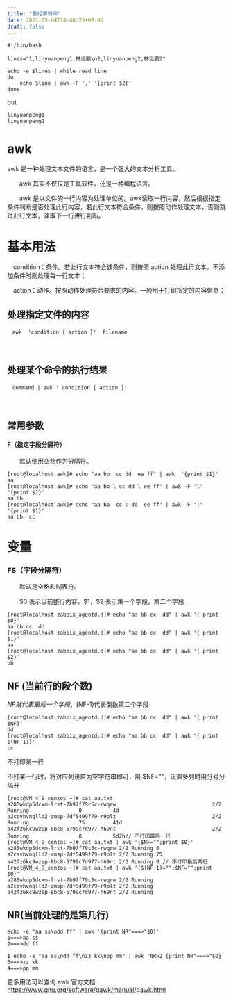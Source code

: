 ```yaml
---
title: "重组字符串"
date: 2021-03-04T14:48:25+08:00
draft: false
---
```




```shell
#!/bin/bash 
 
lines="1,linyuanpeng1,林远鹏\n2,linyuanpeng2,林远鹏2"
 
echo -e $lines | while read line
do
    echo $line | awk -F ',' '{print $2}'
done             
```

out 

```shell
linyuanpeng1
linyuanpeng2
```



# awk 

awk 是一种处理文本文件的语言，是一个强大的文本分析工具。

　　awk 其实不仅仅是工具软件，还是一种编程语言。

　　awk 是以文件的一行内容为处理单位的。awk读取一行内容，然后根据指定条件判断是否处理此行内容，若此行文本符合条件，则按照动作处理文本，否则跳过此行文本，读取下一行进行判断。



# 基本用法

　condition：条件。若此行文本符合该条件，则按照 action 处理此行文本。不添加条件时则处理每一行文本；

　action：动作。按照动作处理符合要求的内容。一般用于打印指定的内容信息；





## 处理指定文件的内容

```
　awk  'condition { action }'  filename
```

　





##  处理某个命令的执行结果

```shell
　command | awk ' condition { action }'
```

　



##  常用参数

####  F（指定字段分隔符）

　　默认使用空格作为分隔符。

```shell
[root@localhost awk]# echo "aa bb  cc dd  ee ff" | awk  '{print $1}'
aa
[root@localhost awk]# echo "aa bb l cc dd l ee ff" | awk -F 'l' '{print $1}'
aa bb 
[root@localhost awk]# echo "aa bb  cc : dd  ee ff" | awk -F ':' '{print $1}'
aa bb  cc 
```



# 变量

### FS（字段分隔符）　

　　默认是空格和制表符。

　　\$0 表示当前整行内容，\$1，\$2 表示第一个字段，第二个字段

```shell
[root@localhost zabbix_agentd.d]# echo "aa bb cc  dd" | awk '{ print $0}'
aa bb cc  dd
[root@localhost zabbix_agentd.d]# echo "aa bb cc  dd" | awk '{ print $1}'
aa
[root@localhost zabbix_agentd.d]# echo "aa bb cc  dd" | awk '{ print $2}'
bb
```



## NF (当前行的段个数)

$NF就代表最后一个字段，$(NF-1)代表倒数第二个字段

```shell
[root@localhost zabbix_agentd.d]# echo "aa bb cc  dd" | awk '{ print $NF}'
dd
[root@localhost zabbix_agentd.d]# echo "aa bb cc  dd" | awk '{ print $(NF-1)}'
cc
```

不打印某一行

不打某一行时，将对应列设置为空字符串即可，用 $NF=""，设置多列时用分号分隔开

```shell
[root@VM_4_9_centos ~]# cat aa.txt 
a285wkdp5dcxm-lrst-7b97f79c5c-rwqrw                               2/2     Running                0          4d
a2csvhvnqlld2-zmsp-7df5499f79-r9plz                               2/2     Running                75         41d
a42fz6kc9wzsp-8bc8-5799c7d977-h69nt                               2/2     Running                0          5d2h// 不打印最后一行
[root@VM_4_9_centos ~]# cat aa.txt | awk '{$NF="";print $0}'
a285wkdp5dcxm-lrst-7b97f79c5c-rwqrw 2/2 Running 0 
a2csvhvnqlld2-zmsp-7df5499f79-r9plz 2/2 Running 75 
a42fz6kc9wzsp-8bc8-5799c7d977-h69nt 2/2 Running 0 // 不打印最后两行
[root@VM_4_9_centos ~]# cat aa.txt | awk '{$(NF-1)="";$NF="";print $0}'
a285wkdp5dcxm-lrst-7b97f79c5c-rwqrw 2/2 Running  
a2csvhvnqlld2-zmsp-7df5499f79-r9plz 2/2 Running  
a42fz6kc9wzsp-8bc8-5799c7d977-h69nt 2/2 Running
```



## NR(当前处理的是第几行)

```shell
echo -e "aa ss\ndd ff" | awk '{print NR"===>"$0}'
1===>aa ss
2===>dd ff
```





```shell
$ echo -e "aa ss\ndd ff\nzz kk\npp mm" | awk 'NR>2 {print NR"===>"$0}'
3===>zz kk
4===>pp mm
```





更多用法可以查询 awk 官方文档 https://www.gnu.org/software/gawk/manual/gawk.html

